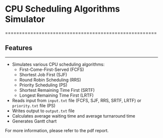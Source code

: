 # CPU Scheduling Algorithms Simulator
======================================================

## Features
------------

* Simulates various CPU scheduling algorithms:
	+ First-Come-First-Served (FCFS)
	+ Shortest Job First (SJF)
	+ Round Robin Scheduling (RRS)
	+ Priority Scheduling (PS)
	+ Shortest Remaining Time First (SRTF)
	+ Longest Remaining Time First (LRTF)
* Reads input from `input.txt` file (FCFS, SJF, RRS, SRTF, LRTF) or `priority.txt` file (PS)
* Writes output to `output.txt` file
* Calculates average waiting time and average turnaround time
* Generates Gantt chart

For more information, please refer to the pdf report.

